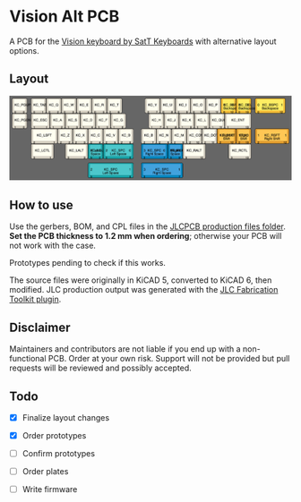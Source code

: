 # Vision Alt PCB

A PCB for the [Vision keyboard by SatT Keyboards](https://github.com/satt99/Vision) with alternative layout options.

## Layout

![Layout](./layout.png)

## How to use

Use the gerbers, BOM, and CPL files in the [JLCPCB production files folder](./JLCPCB/production_files/). **Set the PCB thickness to 1.2 mm when ordering**; otherwise your PCB will not work with the case.

Prototypes pending to check if this works.

The source files were originally in KiCAD 5, converted to KiCAD 6, then modified.
JLC production output was generated with the [JLC Fabrication Toolkit plugin](https://github.com/bennymeg/JLC-Plugin-for-KiCad).

## Disclaimer

Maintainers and contributors are not liable if you end up with a non-functional PCB. Order at your own risk. Support will not be provided but pull requests will be reviewed and possibly accepted.

## Todo

- [x] Finalize layout changes
- [x] Order prototypes
- [ ] Confirm prototypes
- [ ] Order plates
- [ ] Write firmware

